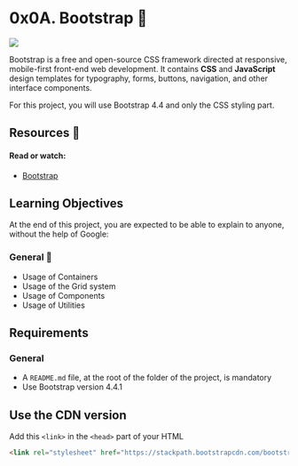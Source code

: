 # 0x0A. Bootstrap :rocket:

![](https://serv3.raiolanetworks.es/blog/wp-content/uploads/bootstrap-social-share.png)

Bootstrap is a free and open-source CSS framework directed at responsive, mobile-first front-end web development. It contains **CSS** and **JavaScript** design templates for typography, forms, buttons, navigation, and other interface components.

For this project, you will use Bootstrap 4.4 and only the CSS styling part.

## Resources :memo:
#### Read or watch:
- [Bootstrap](https://getbootstrap.com/docs/4.4/getting-started/introduction/)

## Learning Objectives
At the end of this project, you are expected to be able to explain to anyone, without the help of Google:

### General :pushpin:
- Usage of Containers
- Usage of the Grid system
- Usage of Components
- Usage of Utilities

## Requirements
### General
- A ```README.md``` file, at the root of the folder of the project, is mandatory
- Use Bootstrap version 4.4.1

## **Use the CDN version**
Add this ```<link>``` in the ```<head>``` part of your HTML
```html
<link rel="stylesheet" href="https://stackpath.bootstrapcdn.com/bootstrap/4.4.1/css/bootstrap.min.css" integrity="sha384-Vkoo8x4CGsO3+Hhxv8T/Q5PaXtkKtu6ug5TOeNV6gBiFeWPGFN9MuhOf23Q9Ifjh" crossorigin="anonymous">
```

